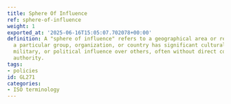 ```yaml
---
title: Sphere Of Influence
ref: sphere-of-influence
weight: 1
exported_at: '2025-06-16T15:05:07.702078+00:00'
definition: A "sphere of influence" refers to a geographical area or region where
  a particular group, organization, or country has significant cultural, economic,
  military, or political influence over others, often without direct control or formal
  authority.
tags:
- policies
id: GL271
categories:
- ISO terminology
---
```


